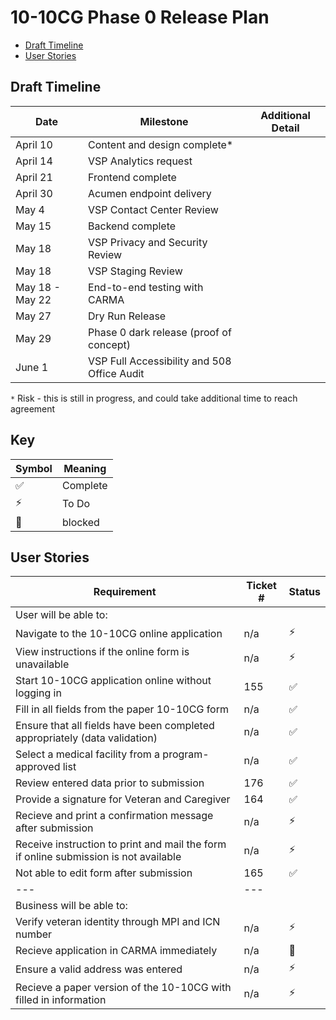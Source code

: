 # 10-10CG Phase 0 Release Plan

- [Draft Timeline](#draft-timeline)
- [User Stories](#user-stories)

## Draft Timeline
| Date | Milestone | Additional Detail | 
| --- | --- | --- | 
| April 10 | Content and design complete* | |
| April 14 | VSP Analytics request | |
| April 21 | Frontend complete | |
| April 30 | Acumen endpoint delivery | |
| May 4 | VSP Contact Center Review | |
| May 15 | Backend complete | |
| May 18 | VSP Privacy and Security Review | |
| May 18 | VSP Staging Review | |
| May 18 - May 22 | End-to-end testing with CARMA | |
| May 27 | Dry Run Release| |
| May 29 | Phase 0 dark release (proof of concept)| |
| June 1 | VSP Full Accessibility and 508 Office Audit | |

 `*` Risk - this is still in progress, and could take additional time to reach agreement




## Key
| Symbol | Meaning |
| --- | --- | 
| :white_check_mark:| Complete |
| :zap: | To Do |
| :no_entry_sign:| blocked |

## User Stories
| Requirement | Ticket # | Status |
| --- | --- | --- |
| User will be able to: | 
| Navigate to the 10-10CG online application| n/a| :zap:
| View instructions if the online form is unavailable | n/a | :zap: |
| Start 10-10CG application online without logging in| 155 | :white_check_mark:|
| Fill in all fields from the paper 10-10CG form | n/a | :white_check_mark:|
| Ensure that all fields have been completed appropriately (data validation) | n/a | :white_check_mark:|
| Select a medical facility from a program-approved list | n/a | :white_check_mark:|
| Review entered data prior to submission | 176 | :white_check_mark:|
| Provide a signature for Veteran and Caregiver | 164 | :white_check_mark:|
| Recieve and print a confirmation message after submission | n/a | :zap: |
| Receive instruction to print and mail the form if online submission is not available| n/a | :zap: |
| Not able to edit form after submission| 165 | :white_check_mark:|
| --- | --- | 
| Business will be able to: | 
| Verify veteran identity through MPI and ICN number | n/a| :zap: |
| Recieve application in CARMA immediately | n/a | :no_entry_sign:|
| Ensure a valid address was entered | n/a| :zap: |
| Recieve a paper version of the 10-10CG with filled in information | n/a | :zap: |


